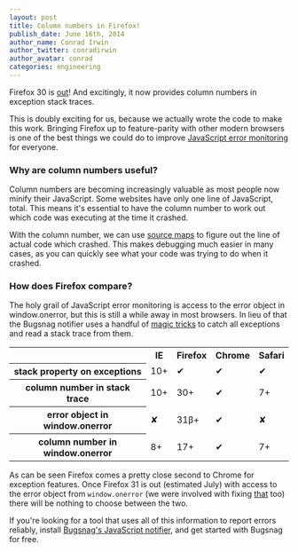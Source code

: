 ```yaml
---
layout: post
title: Column numbers in Firefox!
publish_date: June 16th, 2014
author_name: Conrad Irwin
author_twitter: conradirwin
author_avatar: conrad
categories: engineering
---
```


Firefox 30 is [out](https://developer.mozilla.org/en-US/Firefox/Releases/30)!
And excitingly, it now provides column numbers in exception stack traces.

This is doubly exciting for us, because we actually wrote the code to make this
work. Bringing Firefox up to feature-parity with other modern browsers is one
of the best things we could do to improve [JavaScript error
monitoring](https://www.bugsnag.com/platforms/javascript/) for everyone.

### Why are column numbers useful?

Column numbers are becoming increasingly valuable as most people now minify
their JavaScript.  Some websites have only one line of JavaScript, total. This
means it's essential to have the column number to work out which code was
executing at the time it crashed.

With the column number, we can use [source
maps](http://www.html5rocks.com/en/tutorials/developertools/sourcemaps/) to
figure out the line of actual code which crashed. This makes debugging much
easier in many cases, as you can quickly see what your code was trying to do
when it crashed.

### How does Firefox compare?

The holy grail of JavaScript error monitoring is access to the error object in
window.onerror, but this is still a while away in most browsers. In lieu of
that the Bugsnag notifier uses a handful of [magic
tricks](/js-stacktraces/) to catch all exceptions and
read a stack trace from them.

<table>
  <tr>
    <th></th>
    <th>IE</th>
    <th>Firefox</th>
    <th>Chrome</th>
    <th>Safari</th>
  </tr>
  <tr>
    <th>stack property on exceptions</th>
    <td>10+</td>
    <td>✔</td>
    <td>✔</td>
    <td>✔</td>
  </tr>
  <tr>
    <th>column number in stack trace</th>
    <td>10+</td>
    <td>30+</td>
    <td>✔</td>
    <td>7+</td>
  </tr>
  <tr>
    <th>error object in window.onerror</th>
    <td>✘</td>
    <td>31β+</td>
    <td>✔</td>
    <td>✘</td>
  </tr>
  <tr>
    <th>column number in window.onerror</th>
    <td>8+</td>
    <td>17+</td>
    <td>✔</td>
    <td>7+</td>
  </tr>
</table>


As can be seen Firefox comes a pretty close second to Chrome for exception
features. Once Firefox 31 is out (estimated July) with access to the error
object from `window.onerror` (we were involved with fixing
[that](https://bugzilla.mozilla.org/show_bug.cgi?id=355430) too) there will be
nothing to choose between the two.

If you're looking for a tool that uses all of this information to report errors
reliably, install [Bugsnag's JavaScript
notifier](https://github.com/bugsnag/bugsnag-js), and get started with Bugsnag
for free.
